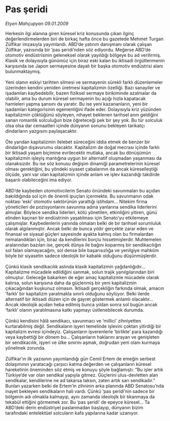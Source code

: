 # Pas şeridi

*Etyen Mahçupyan 09.01.2009*

<div class="taraf_structure_2col_1zq">
<div class="margen_n">



 <p>Herkesin ilgi alanına giren küresel kriz konusunda çıkan ilginç değerlendirmelerden biri de birkaç hafta önce bu gazetede Mehmet Turgan Zülfikar imzasıyla yayımlandı. ABD’de yatırım danışmanı olarak çalışan Zülfikar, yazısında bir ‘pas şeridi’nden söz ediyordu. Meğerse ABD’de otomotiv endüstrisinin geleneksel olarak yayıldığı bölgeye bu ad verilirmiş. Klasik ve dolayısıyla günümüz için biraz eski kalan bu iktisadi örgütlenmenin karşısında ise Japon sermayesine dayalı bir başka otomotiv endüstrisi alanı bulunmaktaymış. <br/><br/>Yeni olanın eskiyi tarihten silmesi ve sermayenin sürekli farklı düzenlemeler üzerinden kendini yeniden üretmesi kapitalizmin özelliği. Bazı sanayiler ve işadamları kaybedebilir, bazen fiziksel sermaye birikiminde azalmalar da olabilir, ama bu durum küresel sermayenin bu açığı hızla kapatacak hamleleri yapma şansını da yaratır. Bu ise yeni kazananların, yeni bir işadamları kategorisinin egemenliğini ifade eder. Dolayısıyla kriz yüzünden kapitalizmin çöktüğünü söyleyen, nihayet beklenen tarihsel anın geldiğini sanan romantik solculuğun bize öğreteceği pek bir şey yok. Bu tür solculuk olsa olsa dar cemaatleri içinde dünyanın sonunu bekleyen tarikatçı dindarların yazgısını paylaşacaktır. <br/><br/>Öte yandan kapitalizmin ilelebet süreceğini iddia etmek de benzer bir dindarlığın dışavurumu olacaktır. Kapitalizm de doğal mecrası içinde farklı bir iktisadi yaşam biçimine evrilecektir mutlaka, ancak bu dönüşümün kapitalizmin işleyiş mantığına uygun bir alternatif oluşmadan yaşanması da olanaksızdır. Bu ise söz konusu değişim dinamiği parametrelerinin küresel olması gerektiğini, bu yöndeki siyaset çabalarının da ancak küreselleştiği ölçüde, yani var olan kapitalizmin içinde anlam ve işlev kazandığı takdirde başarılı olabileceğini ima ediyor. <br/><br/>ABD’de kaybeden otomotivcilerin Senato önündeki savunmaları bu açıdan bakıldığında sol için de önemli ipuçları içermekte. Bu savunmanın odak noktası ‘eski’ otomotiv sektörünün yarattığı istihdam... Nitekim firma yöneticileri de pozisyonlarını savunma adına yanlarına sendika liderlerini almışlar. Böylece sendika liderleri, kötü yönetilen, etkinliğini yitiren, günü elinden kaçıran bir endüstrinin yaşatılması için Senato’yu etkilemeye çalışmışlar. Kaybedenlerin yanında olmaları belki de bir tarihsel sorumluluk olarak algılanmıştır. Ancak belki de bunca yıldır gerçekte zarar eden ve finansal ve siyasal güçleri sayesinde ayakta kalmış olan bu firmalardan nemalandıkları için, biraz da kendilerini borçlu hissetmişlerdir. Muhtemelen aralarından bazıları ise, gerçek dünya ile bağını koparmış bir sendikacılığın sol falan olamayacağını, sol dense bile başarısızlığa ve yenilgiye mahkûm böyle bir siyasetin sadece ideolojik bir kabalık olduğunu düşünmüşlerdir. <br/><br/>Çünkü klasik sendikacılık aslında klasik kapitalizmin yağdanlığıdır... Kapitalizme mücadele edildiğini sanmak, solun trajik yanılgılarından biri olmuştur. Geleceğe bakarken de eğer amaç kapitalizmle mücadele olarak kalırsa, solun karşısına daha da güçlenmiş bir yeni kapitalizmin çıkacağından kuşkunuz olmasın. İktisadi gerçekliğin farkında olmak, amacın ‘farklı’ bir kapitalizm yaratmakla sınırlı olduğunu söylüyor. Belki ilerde alternatif bir iktisadi düzen için de gayret göstermek anlamlı olacaktır... Ancak ideolojik açıdan heba edilmiş bunca yıldan sonra sol bugün ancak ‘farklı’ olanın yaratılmasına katkı yapmayı üstlenebilecek durumda. <br/><br/>Çünkü kendisini hâlâ sendikacı, savunmacı ve ‘millici’ zihniyetten kurtarabilmiş değil. Sendikaların işyeri temelinde işlevini çoktan yitirdiği bir kapitalizm evresi içindeyiz. Çalışanların işverenlerle ‘birlikte’ para kazandığı veya kaybettiği bir dönem bu... Çalışanların haklarını arayan ve genişleten bir sendikacılık, işyeri ve ülke sınırını aşmak, doğrudan yeni olanı kurmaya yönelmek zorunda. <br/><br/>Zülfikar’ın ilk yazısının yayımlandığı gün Cemil Ertem de emeğin serbest dolaşımının yaratacağı çarpıcı katma değerden ve çalışanların küresel hareketinin öneminden söz etmiş ve konuyu şöyle bağlamıştı: “Bu işler artık Türkiye’de var olan sendikal yapıyla gitmez. Güçlerini ulus-devletten alan sendikalar, kendilerine ne ad takarsa taksın, zaten artık sarı sendikadır.” Bunları yazarken belki de Ertem’in zihninin arka planında ABD Senatosu’nda inayet bekleyen sendikaların hali vardı. Çünkü ‘pas şeridi’nin sadece bir bölgenin adı olmakla kalmayıp, aynı zamanda ideolojik bir tıkanmaya da tekabül ettiğini görmemek zor. Bu ‘pas şeridi’ de epeyce küresel... Ta ABD’deki derin endüstriyel paslanmadan başlayıp, dünyanın bizim tarafındaki entelektüel solcuların kafa yapılarına kadar uzanıyor. </p>

<br/>


<div id="taraf_not">
</div>

</div>


</div>
